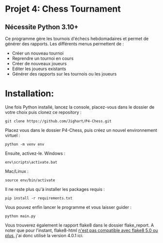 # Projet 4: Chess Tournament
## Nécessite Python 3.10+

Ce programme gère les tournois d'échecs hebdomadaires et permet de générer des rapports.
Les différents menus permettent de :

- Créer un nouveau tournoi
- Reprendre un tournoi en cours
- Créer de nouveaux joueurs
- Editer les joueurs existants
- Générer des rapports sur les tournois ou les joueurs

# Installation:
Une fois Python installé, lancez la console, placez-vous dans le dossier de votre choix puis clonez ce repository :
```
git clone https://github.com/Jighart/P4-Chess.git
```
Placez vous dans le dossier P4-Chess, puis créez un nouvel environnement virtuel :
```
python -m venv env
```
Ensuite, activez-le.
Windows :
```
env\scripts\activate.bat
```
Mac/Linux :
```
source env/bin/activate
```
Il ne reste plus qu'à installer les packages requis :
```
pip install -r requirements.txt
```
Vous pouvez enfin lancer le programme et vous laisser guider :
```
python main.py
```

Vous trouverez également le rapport flake8 dans le dossier flake_report. A noter que pour l'instant, flake8-html [n'est
pas compatible avec flake8 5.0 ou plus](https://github.com/lordmauve/flake8-html/issues/30), j'ai donc utilisé
la version 4.0.1 ici.